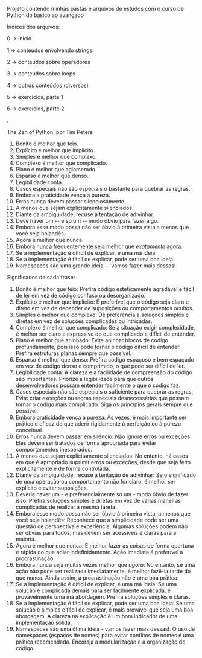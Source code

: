 Projeto contendo minhas pastas e arquivos de estudos com o curso de Python do básico ao avançado

Índices dos arquivos:

0 -> ínicio

1 -> conteúdos envolvendo strings

2 -> conteúdos sobre operadores

3 -> conteúdos sobre loops

4 -> outros conteúdos (diversos)

5 -> exercícios, parte 1

6 -> exercícios, parte 2

.

The Zen of Python, por Tim Peters

1. Bonito é melhor que feio.
2. Explícito é melhor que implícito.
3. Simples é melhor que complexo.
4. Complexo é melhor que complicado.
5. Plano é melhor que aglomerado.
6. Esparso é melhor que denso.
7. Legibilidade conta.
8. Casos especiais não são especiais o bastante para quebrar as regras.
9. Embora a praticidade vença a pureza.
10. Erros nunca devem passar silenciosamente.
11. A menos que sejam explicitamente silenciados.
12. Diante da ambiguidade, recuse a tentação de adivinhar.
13. Deve haver um -- e só um -- modo óbvio para fazer algo.
14. Embora esse modo possa não ser óbvio à primeira vista a menos que você seja
holandês.
15. Agora é melhor que nunca.
16. Embora nunca frequentemente seja melhor que *exatamente* agora.
17. Se a implementação é difícil de explicar, é uma má ideia.
18. Se a implementação é fácil de explicar, pode ser uma boa ideia.
19. Namespaces são uma grande ideia -- vamos fazer mais dessas!



Significados de cada frase:

1. Bonito é melhor que feio: Prefira código esteticamente agradável e fácil de
   ler em vez de código confuso ou desorganizado.
2. Explícito é melhor que implícito: É preferível que o código seja claro e
   direto em vez de depender de suposições ou comportamentos ocultos.
3. Simples é melhor que complexo: Dê preferência a soluções simples e diretas
   em vez de soluções complicadas ou intricadas.
4. Complexo é melhor que complicado: Se a situação exigir complexidade, é
   melhor ser claro e expressivo do que complicado e difícil de entender.
5. Plano é melhor que aninhado: Evite aninhar blocos de código
   profundamente, pois isso pode tornar o código difícil de entender. Prefira
   estruturas planas sempre que possível.
6. Esparso é melhor que denso: Prefira código espaçoso e bem espaçado em vez
   de código denso e comprimido, o que pode ser difícil de ler.
7. Legibilidade conta: A clareza e a facilidade de compreensão do código são
   importantes. Priorize a legibilidade para que outros desenvolvedores possam
   entender facilmente o que o código faz.
8. Casos especiais não são especiais o suficiente para quebrar as regras: Evite
   criar exceções ou regras especiais desnecessárias que possam tornar o código
   mais complicado. Siga os princípios gerais sempre que possível.
9. Embora praticidade vença a pureza: Às vezes, é mais importante ser prático e
   eficaz do que aderir rigidamente à perfeição ou à pureza conceitual.
10. Erros nunca devem passar em silêncio: Não ignore erros ou exceções. Eles
    devem ser tratados de forma apropriada para evitar comportamentos
    inesperados.
11. A menos que sejam explicitamente silenciados: No entanto, há casos em que
    é apropriado suprimir erros ou exceções, desde que seja feito explicitamente
    e de forma controlada.
12. Diante da ambiguidade, recuse a tentação de adivinhar: Se o significado de
    uma operação ou comportamento não for claro, é melhor ser explícito e evitar
    suposições.
13. Deveria haver um - e preferencialmente só um - modo óbvio de fazer isso:
    Prefira soluções simples e diretas em vez de várias maneiras complicadas de
    realizar a mesma tarefa.
14. Embora esse modo possa não ser óbvio à primeira vista, a menos que você
    seja holandês: Reconhece que a simplicidade pode ser uma questão de
    perspectiva e experiência. Algumas soluções podem não ser óbvias para todos,
    mas devem ser acessíveis e claras para a maioria.
15. Agora é melhor que nunca: É melhor fazer as coisas de forma oportuna e
    rápida do que adiar indefinidamente. Ação imediata é preferível à
    procrastinação.
16. Embora nunca seja muitas vezes melhor que *agora*: No entanto, se uma ação
    não pode ser realizada imediatamente, é melhor fazê-la tarde do que nunca.
    Ainda assim, a procrastinação não é uma boa prática.
17. Se a implementação é difícil de explicar, é uma má ideia: Se uma solução é
    complicada demais para ser facilmente explicada, é provavelmente uma má
    abordagem. Prefira soluções simples e claras.
18. Se a implementação é fácil de explicar, pode ser uma boa ideia: Se uma
    solução é simples e fácil de explicar, é mais provável que seja uma boa
    abordagem. A clareza na explicação é um bom indicador de uma implementação
    sólida.
19. Namespaces são uma ótima ideia - vamos fazer mais dessas!: O uso de
    namespaces (espaços de nomes) para evitar conflitos de nomes é uma prática
    recomendada. Encoraja a modularização e a organização do código.
